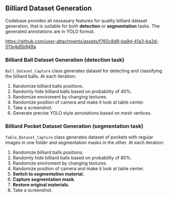 ## Billiard Dataset Generation

Codebase provides all nessasary features for quality billiard dataset generation, that is suitable for both **detection** or **segmentation** tasks. The generated annotations are in YOLO format.

https://github.com/user-attachments/assets/f765c8d9-ba9d-41a3-ba2d-011e4d5b949a


### Billiard Ball Dataset Generation (detection task)

`Ball_Dataset_Capture` class generates dataset for detecting and classifying the billiard balls.
At each iteration:

1. Randomize billiard balls positions.
2. Randomly hide billiard balls based on probability of 40%.
3. Randomize enviroment by changing textures.
4. Randomize position of camera and make it look at table center.
5. Take a screenshot.
6. Generate precise YOLO style annotations based on mesh vertices.

### Billiard Pocket Dataset Generation (segmentation task)

`Table_Dataset_Capture` class generates dataset of pockets with regular images in one folder and segmentation masks in the other.
At each iteration:

1. Randomize billiard balls positions.
2. Randomly hide billiard balls based on probability of 80%.
3. Randomize enviroment by changing textures.
4. Randomize position of camera and make it look at table center.
5. **Switch to segmentation material.**
6. **Capture segmentation mask.**
7. **Restore original materials.**
8. Take a screenshot.

